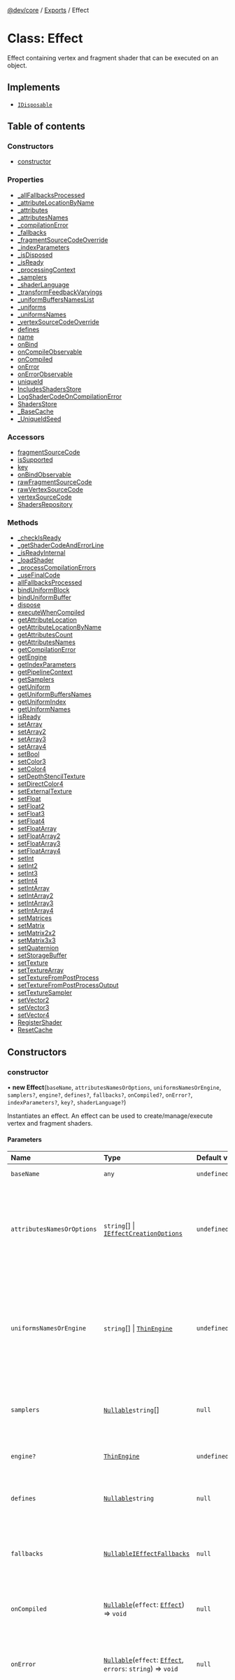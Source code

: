 [@dev/core](../README.md) / [Exports](../modules.md) / Effect

# Class: Effect

Effect containing vertex and fragment shader that can be executed on an object.

## Implements

- [`IDisposable`](../interfaces/IDisposable.md)

## Table of contents

### Constructors

- [constructor](Effect.md#constructor)

### Properties

- [\_allFallbacksProcessed](Effect.md#_allfallbacksprocessed)
- [\_attributeLocationByName](Effect.md#_attributelocationbyname)
- [\_attributes](Effect.md#_attributes)
- [\_attributesNames](Effect.md#_attributesnames)
- [\_compilationError](Effect.md#_compilationerror)
- [\_fallbacks](Effect.md#_fallbacks)
- [\_fragmentSourceCodeOverride](Effect.md#_fragmentsourcecodeoverride)
- [\_indexParameters](Effect.md#_indexparameters)
- [\_isDisposed](Effect.md#_isdisposed)
- [\_isReady](Effect.md#_isready)
- [\_processingContext](Effect.md#_processingcontext)
- [\_samplers](Effect.md#_samplers)
- [\_shaderLanguage](Effect.md#_shaderlanguage)
- [\_transformFeedbackVaryings](Effect.md#_transformfeedbackvaryings)
- [\_uniformBuffersNamesList](Effect.md#_uniformbuffersnameslist)
- [\_uniforms](Effect.md#_uniforms)
- [\_uniformsNames](Effect.md#_uniformsnames)
- [\_vertexSourceCodeOverride](Effect.md#_vertexsourcecodeoverride)
- [defines](Effect.md#defines)
- [name](Effect.md#name)
- [onBind](Effect.md#onbind)
- [onCompileObservable](Effect.md#oncompileobservable)
- [onCompiled](Effect.md#oncompiled)
- [onError](Effect.md#onerror)
- [onErrorObservable](Effect.md#onerrorobservable)
- [uniqueId](Effect.md#uniqueid)
- [IncludesShadersStore](Effect.md#includesshadersstore)
- [LogShaderCodeOnCompilationError](Effect.md#logshadercodeoncompilationerror)
- [ShadersStore](Effect.md#shadersstore)
- [\_BaseCache](Effect.md#_basecache)
- [\_UniqueIdSeed](Effect.md#_uniqueidseed)

### Accessors

- [fragmentSourceCode](Effect.md#fragmentsourcecode)
- [isSupported](Effect.md#issupported)
- [key](Effect.md#key)
- [onBindObservable](Effect.md#onbindobservable)
- [rawFragmentSourceCode](Effect.md#rawfragmentsourcecode)
- [rawVertexSourceCode](Effect.md#rawvertexsourcecode)
- [vertexSourceCode](Effect.md#vertexsourcecode)
- [ShadersRepository](Effect.md#shadersrepository)

### Methods

- [\_checkIsReady](Effect.md#_checkisready)
- [\_getShaderCodeAndErrorLine](Effect.md#_getshadercodeanderrorline)
- [\_isReadyInternal](Effect.md#_isreadyinternal)
- [\_loadShader](Effect.md#_loadshader)
- [\_processCompilationErrors](Effect.md#_processcompilationerrors)
- [\_useFinalCode](Effect.md#_usefinalcode)
- [allFallbacksProcessed](Effect.md#allfallbacksprocessed)
- [bindUniformBlock](Effect.md#binduniformblock)
- [bindUniformBuffer](Effect.md#binduniformbuffer)
- [dispose](Effect.md#dispose)
- [executeWhenCompiled](Effect.md#executewhencompiled)
- [getAttributeLocation](Effect.md#getattributelocation)
- [getAttributeLocationByName](Effect.md#getattributelocationbyname)
- [getAttributesCount](Effect.md#getattributescount)
- [getAttributesNames](Effect.md#getattributesnames)
- [getCompilationError](Effect.md#getcompilationerror)
- [getEngine](Effect.md#getengine)
- [getIndexParameters](Effect.md#getindexparameters)
- [getPipelineContext](Effect.md#getpipelinecontext)
- [getSamplers](Effect.md#getsamplers)
- [getUniform](Effect.md#getuniform)
- [getUniformBuffersNames](Effect.md#getuniformbuffersnames)
- [getUniformIndex](Effect.md#getuniformindex)
- [getUniformNames](Effect.md#getuniformnames)
- [isReady](Effect.md#isready)
- [setArray](Effect.md#setarray)
- [setArray2](Effect.md#setarray2)
- [setArray3](Effect.md#setarray3)
- [setArray4](Effect.md#setarray4)
- [setBool](Effect.md#setbool)
- [setColor3](Effect.md#setcolor3)
- [setColor4](Effect.md#setcolor4)
- [setDepthStencilTexture](Effect.md#setdepthstenciltexture)
- [setDirectColor4](Effect.md#setdirectcolor4)
- [setExternalTexture](Effect.md#setexternaltexture)
- [setFloat](Effect.md#setfloat)
- [setFloat2](Effect.md#setfloat2)
- [setFloat3](Effect.md#setfloat3)
- [setFloat4](Effect.md#setfloat4)
- [setFloatArray](Effect.md#setfloatarray)
- [setFloatArray2](Effect.md#setfloatarray2)
- [setFloatArray3](Effect.md#setfloatarray3)
- [setFloatArray4](Effect.md#setfloatarray4)
- [setInt](Effect.md#setint)
- [setInt2](Effect.md#setint2)
- [setInt3](Effect.md#setint3)
- [setInt4](Effect.md#setint4)
- [setIntArray](Effect.md#setintarray)
- [setIntArray2](Effect.md#setintarray2)
- [setIntArray3](Effect.md#setintarray3)
- [setIntArray4](Effect.md#setintarray4)
- [setMatrices](Effect.md#setmatrices)
- [setMatrix](Effect.md#setmatrix)
- [setMatrix2x2](Effect.md#setmatrix2x2)
- [setMatrix3x3](Effect.md#setmatrix3x3)
- [setQuaternion](Effect.md#setquaternion)
- [setStorageBuffer](Effect.md#setstoragebuffer)
- [setTexture](Effect.md#settexture)
- [setTextureArray](Effect.md#settexturearray)
- [setTextureFromPostProcess](Effect.md#settexturefrompostprocess)
- [setTextureFromPostProcessOutput](Effect.md#settexturefrompostprocessoutput)
- [setTextureSampler](Effect.md#settexturesampler)
- [setVector2](Effect.md#setvector2)
- [setVector3](Effect.md#setvector3)
- [setVector4](Effect.md#setvector4)
- [RegisterShader](Effect.md#registershader)
- [ResetCache](Effect.md#resetcache)

## Constructors

### constructor

• **new Effect**(`baseName`, `attributesNamesOrOptions`, `uniformsNamesOrEngine`, `samplers?`, `engine?`, `defines?`, `fallbacks?`, `onCompiled?`, `onError?`, `indexParameters?`, `key?`, `shaderLanguage?`)

Instantiates an effect.
An effect can be used to create/manage/execute vertex and fragment shaders.

#### Parameters

| Name | Type | Default value | Description |
| :------ | :------ | :------ | :------ |
| `baseName` | `any` | `undefined` | Name of the effect. |
| `attributesNamesOrOptions` | `string`[] \| [`IEffectCreationOptions`](../interfaces/IEffectCreationOptions.md) | `undefined` | List of attribute names that will be passed to the shader or set of all options to create the effect. |
| `uniformsNamesOrEngine` | `string`[] \| [`ThinEngine`](ThinEngine.md) | `undefined` | List of uniform variable names that will be passed to the shader or the engine that will be used to render effect. |
| `samplers` | [`Nullable`](../modules.md#nullable)`string`[] | `null` | List of sampler variables that will be passed to the shader. |
| `engine?` | [`ThinEngine`](ThinEngine.md) | `undefined` | Engine to be used to render the effect |
| `defines` | [`Nullable`](../modules.md#nullable)`string` | `null` | Define statements to be added to the shader. |
| `fallbacks` | [`Nullable`](../modules.md#nullable)[`IEffectFallbacks`](../interfaces/IEffectFallbacks.md) | `null` | Possible fallbacks for this effect to improve performance when needed. |
| `onCompiled` | [`Nullable`](../modules.md#nullable)(`effect`: [`Effect`](Effect.md)) => `void` | `null` | Callback that will be called when the shader is compiled. |
| `onError` | [`Nullable`](../modules.md#nullable)(`effect`: [`Effect`](Effect.md), `errors`: `string`) => `void` | `null` | Callback that will be called if an error occurs during shader compilation. |
| `indexParameters?` | `any` | `undefined` | Parameters to be used with Babylons include syntax to iterate over an array (eg. {lights: 10}) |
| `key` | `string` | `""` | Effect Key identifying uniquely compiled shader variants |
| `shaderLanguage` | [`ShaderLanguage`](../enums/ShaderLanguage.md) | `ShaderLanguage.GLSL` | the language the shader is written in (default: GLSL) |

#### Defined in

packages/dev/core/src/Materials/effect.ts:235

## Properties

### \_allFallbacksProcessed

• `Private` **\_allFallbacksProcessed**: `boolean` = `false`

#### Defined in

packages/dev/core/src/Materials/effect.ts:185

___

### \_attributeLocationByName

• `Private` **\_attributeLocationByName**: `Object`

#### Index signature

▪ [name: `string`]: `number`

#### Defined in

packages/dev/core/src/Materials/effect.ts:188

___

### \_attributes

• `Private` **\_attributes**: `number`[]

#### Defined in

packages/dev/core/src/Materials/effect.ts:187

___

### \_attributesNames

• `Private` **\_attributesNames**: `string`[]

#### Defined in

packages/dev/core/src/Materials/effect.ts:186

___

### \_compilationError

• `Private` **\_compilationError**: `string` = `""`

#### Defined in

packages/dev/core/src/Materials/effect.ts:184

___

### \_fallbacks

• `Private` **\_fallbacks**: [`Nullable`](../modules.md#nullable)[`IEffectFallbacks`](../interfaces/IEffectFallbacks.md) = `null`

#### Defined in

packages/dev/core/src/Materials/effect.ts:196

___

### \_fragmentSourceCodeOverride

• `Private` **\_fragmentSourceCodeOverride**: `string` = `""`

#### Defined in

packages/dev/core/src/Materials/effect.ts:198

___

### \_indexParameters

• `Private` **\_indexParameters**: `any`

#### Defined in

packages/dev/core/src/Materials/effect.ts:195

___

### \_isDisposed

• `Private` **\_isDisposed**: `boolean` = `false`

#### Defined in

packages/dev/core/src/Materials/effect.ts:155

___

### \_isReady

• `Private` **\_isReady**: `boolean` = `false`

#### Defined in

packages/dev/core/src/Materials/effect.ts:183

___

### \_processingContext

• `Private` **\_processingContext**: [`Nullable`](../modules.md#nullable)`ShaderProcessingContext`

#### Defined in

packages/dev/core/src/Materials/effect.ts:217

___

### \_samplers

• `Private` **\_samplers**: `Object` = `{}`

#### Index signature

▪ [key: `string`]: `number`

#### Defined in

packages/dev/core/src/Materials/effect.ts:182

___

### \_shaderLanguage

• `Private` **\_shaderLanguage**: [`ShaderLanguage`](../enums/ShaderLanguage.md)

#### Defined in

packages/dev/core/src/Materials/effect.ts:200

___

### \_transformFeedbackVaryings

• `Private` **\_transformFeedbackVaryings**: [`Nullable`](../modules.md#nullable)`string`[] = `null`

#### Defined in

packages/dev/core/src/Materials/effect.ts:199

___

### \_uniformBuffersNamesList

• `Private` **\_uniformBuffersNamesList**: `string`[]

#### Defined in

packages/dev/core/src/Materials/effect.ts:180

___

### \_uniforms

• `Private` **\_uniforms**: `Object` = `{}`

#### Index signature

▪ [key: `string`]: [`Nullable`](../modules.md#nullable)`WebGLUniformLocation`

#### Defined in

packages/dev/core/src/Materials/effect.ts:189

___

### \_uniformsNames

• `Private` **\_uniformsNames**: `string`[]

#### Defined in

packages/dev/core/src/Materials/effect.ts:181

___

### \_vertexSourceCodeOverride

• `Private` **\_vertexSourceCodeOverride**: `string` = `""`

#### Defined in

packages/dev/core/src/Materials/effect.ts:197

___

### defines

• **defines**: `string` = `""`

String container all the define statements that should be set on the shader.

#### Defined in

packages/dev/core/src/Materials/effect.ts:113

___

### name

• **name**: `any` = `null`

Name of the effect.

#### Defined in

packages/dev/core/src/Materials/effect.ts:109

___

### onBind

• **onBind**: [`Nullable`](../modules.md#nullable)(`effect`: [`Effect`](Effect.md)) => `void` = `null`

Callback that will be called when effect is bound.

#### Defined in

packages/dev/core/src/Materials/effect.ts:125

___

### onCompileObservable

• **onCompileObservable**: [`Observable`](Observable.md)[`Effect`](Effect.md)

Observable that will be called when the shader is compiled.
It is recommended to use executeWhenCompile() or to make sure that scene.isReady() is called to get this observable raised.

#### Defined in

packages/dev/core/src/Materials/effect.ts:134

___

### onCompiled

• **onCompiled**: [`Nullable`](../modules.md#nullable)(`effect`: [`Effect`](Effect.md)) => `void` = `null`

Callback that will be called when the shader is compiled.

#### Defined in

packages/dev/core/src/Materials/effect.ts:117

___

### onError

• **onError**: [`Nullable`](../modules.md#nullable)(`effect`: [`Effect`](Effect.md), `errors`: `string`) => `void` = `null`

Callback that will be called if an error occurs during shader compilation.

#### Defined in

packages/dev/core/src/Materials/effect.ts:121

___

### onErrorObservable

• **onErrorObservable**: [`Observable`](Observable.md)[`Effect`](Effect.md)

Observable that will be called if an error occurs during shader compilation.

#### Defined in

packages/dev/core/src/Materials/effect.ts:138

___

### uniqueId

• **uniqueId**: `number` = `0`

Unique ID of the effect.

#### Defined in

packages/dev/core/src/Materials/effect.ts:129

___

### IncludesShadersStore

▪ `Static` **IncludesShadersStore**: `Object` = `EngineShaderStore.IncludesShadersStore`

Store of each included file for a shader (The can be looked up using effect.key)

#### Index signature

▪ [key: `string`]: `string`

#### Defined in

packages/dev/core/src/Materials/effect.ts:1402

___

### LogShaderCodeOnCompilationError

▪ `Static` **LogShaderCodeOnCompilationError**: `boolean` = `true`

Enable logging of the shader code when a compilation error occurs

#### Defined in

packages/dev/core/src/Materials/effect.ts:105

___

### ShadersStore

▪ `Static` **ShadersStore**: `Object` = `EngineShaderStore.ShadersStore`

Store of each shader (The can be looked up using effect.key)

#### Index signature

▪ [key: `string`]: `string`

#### Defined in

packages/dev/core/src/Materials/effect.ts:1398

___

### \_BaseCache

▪ `Static` `Private` **\_BaseCache**: `Object` = `{}`

#### Index signature

▪ [key: `number`]: [`DataBuffer`](DataBuffer.md)

#### Defined in

packages/dev/core/src/Materials/effect.ts:216

___

### \_UniqueIdSeed

▪ `Static` `Private` **\_UniqueIdSeed**: `number` = `0`

#### Defined in

packages/dev/core/src/Materials/effect.ts:177

## Accessors

### fragmentSourceCode

• `get` **fragmentSourceCode**(): `string`

Gets the fragment shader source code of this effect

#### Returns

`string`

#### Defined in

packages/dev/core/src/Materials/effect.ts:649

___

### isSupported

• `get` **isSupported**(): `boolean`

Checks if the effect is supported. (Must be called after compilation)

#### Returns

`boolean`

#### Defined in

packages/dev/core/src/Materials/effect.ts:900

___

### key

• `get` **key**(): `string`

Unique key for this effect

#### Returns

`string`

#### Defined in

packages/dev/core/src/Materials/effect.ts:407

___

### onBindObservable

• `get` **onBindObservable**(): [`Observable`](Observable.md)[`Effect`](Effect.md)

Observable that will be called when effect is bound.

#### Returns

[`Observable`](Observable.md)[`Effect`](Effect.md)

#### Defined in

packages/dev/core/src/Materials/effect.ts:160

___

### rawFragmentSourceCode

• `get` **rawFragmentSourceCode**(): `string`

Gets the fragment shader source code before it has been processed by the preprocessor

#### Returns

`string`

#### Defined in

packages/dev/core/src/Materials/effect.ts:665

___

### rawVertexSourceCode

• `get` **rawVertexSourceCode**(): `string`

Gets the vertex shader source code before it has been processed by the preprocessor

#### Returns

`string`

#### Defined in

packages/dev/core/src/Materials/effect.ts:658

___

### vertexSourceCode

• `get` **vertexSourceCode**(): `string`

Gets the vertex shader source code of this effect

#### Returns

`string`

#### Defined in

packages/dev/core/src/Materials/effect.ts:640

___

### ShadersRepository

• `Static` `get` **ShadersRepository**(): `string`

Gets or sets the relative url used to load shaders if using the engine in non-minified mode

#### Returns

`string`

#### Defined in

packages/dev/core/src/Materials/effect.ts:96

• `Static` `set` **ShadersRepository**(`repo`): `void`

#### Parameters

| Name | Type |
| :------ | :------ |
| `repo` | `string` |

#### Returns

`void`

#### Defined in

packages/dev/core/src/Materials/effect.ts:99

## Methods

### \_checkIsReady

▸ `Private` **_checkIsReady**(`previousPipelineContext`): `void`

#### Parameters

| Name | Type |
| :------ | :------ |
| `previousPipelineContext` | [`Nullable`](../modules.md#nullable)[`IPipelineContext`](../interfaces/IPipelineContext.md) |

#### Returns

`void`

#### Defined in

packages/dev/core/src/Materials/effect.ts:570

___

### \_getShaderCodeAndErrorLine

▸ `Private` **_getShaderCodeAndErrorLine**(`code`, `error`, `isFragment`): [[`Nullable`](../modules.md#nullable)`string`, [`Nullable`](../modules.md#nullable)`string`]

#### Parameters

| Name | Type |
| :------ | :------ |
| `code` | [`Nullable`](../modules.md#nullable)`string` |
| `error` | [`Nullable`](../modules.md#nullable)`string` |
| `isFragment` | `boolean` |

#### Returns

[[`Nullable`](../modules.md#nullable)`string`, [`Nullable`](../modules.md#nullable)`string`]

#### Defined in

packages/dev/core/src/Materials/effect.ts:797

___

### \_isReadyInternal

▸ `Private` **_isReadyInternal**(): `boolean`

#### Returns

`boolean`

#### Defined in

packages/dev/core/src/Materials/effect.ts:423

___

### \_loadShader

▸ `Private` **_loadShader**(`shader`, `key`, `optionalKey`, `callback`): `void`

#### Parameters

| Name | Type |
| :------ | :------ |
| `shader` | `any` |
| `key` | `string` |
| `optionalKey` | `string` |
| `callback` | (`data`: `any`) => `void` |

#### Returns

`void`

#### Defined in

packages/dev/core/src/Materials/effect.ts:589

___

### \_processCompilationErrors

▸ `Private` **_processCompilationErrors**(`e`, `previousPipelineContext?`): `void`

#### Parameters

| Name | Type | Default value |
| :------ | :------ | :------ |
| `e` | `any` | `undefined` |
| `previousPipelineContext` | [`Nullable`](../modules.md#nullable)[`IPipelineContext`](../interfaces/IPipelineContext.md) | `null` |

#### Returns

`void`

#### Defined in

packages/dev/core/src/Materials/effect.ts:816

___

### \_useFinalCode

▸ `Private` **_useFinalCode**(`migratedVertexCode`, `migratedFragmentCode`, `baseName`): `void`

#### Parameters

| Name | Type |
| :------ | :------ |
| `migratedVertexCode` | `string` |
| `migratedFragmentCode` | `string` |
| `baseName` | `any` |

#### Returns

`void`

#### Defined in

packages/dev/core/src/Materials/effect.ts:390

___

### allFallbacksProcessed

▸ **allFallbacksProcessed**(): `boolean`

Gets a boolean indicating that all fallbacks were used during compilation

#### Returns

`boolean`

true if all fallbacks were used

#### Defined in

packages/dev/core/src/Materials/effect.ts:545

___

### bindUniformBlock

▸ **bindUniformBlock**(`blockName`, `index`): `void`

Binds block to a uniform.

#### Parameters

| Name | Type | Description |
| :------ | :------ | :------ |
| `blockName` | `string` | Name of the block to bind. |
| `index` | `number` | Index to bind. |

#### Returns

`void`

#### Defined in

packages/dev/core/src/Materials/effect.ts:995

___

### bindUniformBuffer

▸ **bindUniformBuffer**(`buffer`, `name`): `void`

Binds a buffer to a uniform.

#### Parameters

| Name | Type | Description |
| :------ | :------ | :------ |
| `buffer` | [`DataBuffer`](DataBuffer.md) | Buffer to bind. |
| `name` | `string` | Name of the uniform variable to bind to. |

#### Returns

`void`

#### Defined in

packages/dev/core/src/Materials/effect.ts:981

___

### dispose

▸ **dispose**(): `void`

Release all associated resources.

#### Returns

`void`

#### Implementation of

[IDisposable](../interfaces/IDisposable.md).[dispose](../interfaces/IDisposable.md#dispose)

#### Defined in

packages/dev/core/src/Materials/effect.ts:1369

___

### executeWhenCompiled

▸ **executeWhenCompiled**(`func`): `void`

Adds a callback to the onCompiled observable and call the callback immediately if already ready.

#### Parameters

| Name | Type | Description |
| :------ | :------ | :------ |
| `func` | (`effect`: [`Effect`](Effect.md)) => `void` | The callback to be used. |

#### Returns

`void`

#### Defined in

packages/dev/core/src/Materials/effect.ts:553

___

### getAttributeLocation

▸ **getAttributeLocation**(`index`): `number`

Returns the attribute at the given index.

#### Parameters

| Name | Type | Description |
| :------ | :------ | :------ |
| `index` | `number` | The index of the attribute. |

#### Returns

`number`

The location of the attribute.

#### Defined in

packages/dev/core/src/Materials/effect.ts:462

___

### getAttributeLocationByName

▸ **getAttributeLocationByName**(`name`): `number`

Returns the attribute based on the name of the variable.

#### Parameters

| Name | Type | Description |
| :------ | :------ | :------ |
| `name` | `string` | of the attribute to look up. |

#### Returns

`number`

the attribute location.

#### Defined in

packages/dev/core/src/Materials/effect.ts:471

___

### getAttributesCount

▸ **getAttributesCount**(): `number`

The number of attributes.

#### Returns

`number`

the number of attributes.

#### Defined in

packages/dev/core/src/Materials/effect.ts:479

___

### getAttributesNames

▸ **getAttributesNames**(): `string`[]

The set of names of attribute variables for the shader.

#### Returns

`string`[]

An array of attribute names.

#### Defined in

packages/dev/core/src/Materials/effect.ts:453

___

### getCompilationError

▸ **getCompilationError**(): `string`

The error from the last compilation.

#### Returns

`string`

the error string.

#### Defined in

packages/dev/core/src/Materials/effect.ts:537

___

### getEngine

▸ **getEngine**(): [`Engine`](Engine.md)

The engine the effect was initialized with.

#### Returns

[`Engine`](Engine.md)

the engine.

#### Defined in

packages/dev/core/src/Materials/effect.ts:437

___

### getIndexParameters

▸ **getIndexParameters**(): `any`

Returns the index parameters used to create the effect

#### Returns

`any`

The index parameters object

#### Defined in

packages/dev/core/src/Materials/effect.ts:529

___

### getPipelineContext

▸ **getPipelineContext**(): [`Nullable`](../modules.md#nullable)[`IPipelineContext`](../interfaces/IPipelineContext.md)

The pipeline context for this effect

#### Returns

[`Nullable`](../modules.md#nullable)[`IPipelineContext`](../interfaces/IPipelineContext.md)

the associated pipeline context

#### Defined in

packages/dev/core/src/Materials/effect.ts:445

___

### getSamplers

▸ **getSamplers**(): `string`[]

Returns an array of sampler variable names

#### Returns

`string`[]

The array of sampler variable names.

#### Defined in

packages/dev/core/src/Materials/effect.ts:505

___

### getUniform

▸ **getUniform**(`uniformName`): [`Nullable`](../modules.md#nullable)`WebGLUniformLocation`

Returns the attribute based on the name of the variable.

#### Parameters

| Name | Type | Description |
| :------ | :------ | :------ |
| `uniformName` | `string` | of the uniform to look up. |

#### Returns

[`Nullable`](../modules.md#nullable)`WebGLUniformLocation`

the location of the uniform.

#### Defined in

packages/dev/core/src/Materials/effect.ts:497

___

### getUniformBuffersNames

▸ **getUniformBuffersNames**(): `string`[]

Returns an array of uniform buffer variable names

#### Returns

`string`[]

The array of uniform buffer variable names.

#### Defined in

packages/dev/core/src/Materials/effect.ts:521

___

### getUniformIndex

▸ **getUniformIndex**(`uniformName`): `number`

Gets the index of a uniform variable.

#### Parameters

| Name | Type | Description |
| :------ | :------ | :------ |
| `uniformName` | `string` | of the uniform to look up. |

#### Returns

`number`

the index.

#### Defined in

packages/dev/core/src/Materials/effect.ts:488

___

### getUniformNames

▸ **getUniformNames**(): `string`[]

Returns an array of uniform variable names

#### Returns

`string`[]

The array of uniform variable names.

#### Defined in

packages/dev/core/src/Materials/effect.ts:513

___

### isReady

▸ **isReady**(): `boolean`

If the effect has been compiled and prepared.

#### Returns

`boolean`

if the effect is compiled and prepared.

#### Defined in

packages/dev/core/src/Materials/effect.ts:415

___

### setArray

▸ **setArray**(`uniformName`, `array`): [`Effect`](Effect.md)

Sets an array on a uniform variable.

#### Parameters

| Name | Type | Description |
| :------ | :------ | :------ |
| `uniformName` | `string` | Name of the variable. |
| `array` | `number`[] | array to be set. |

#### Returns

[`Effect`](Effect.md)

this effect.

#### Defined in

packages/dev/core/src/Materials/effect.ts:1143

___

### setArray2

▸ **setArray2**(`uniformName`, `array`): [`Effect`](Effect.md)

Sets an array 2 on a uniform variable. (Array is specified as single array eg. [1,2,3,4] will result in [[1,2],[3,4]] in the shader)

#### Parameters

| Name | Type | Description |
| :------ | :------ | :------ |
| `uniformName` | `string` | Name of the variable. |
| `array` | `number`[] | array to be set. |

#### Returns

[`Effect`](Effect.md)

this effect.

#### Defined in

packages/dev/core/src/Materials/effect.ts:1154

___

### setArray3

▸ **setArray3**(`uniformName`, `array`): [`Effect`](Effect.md)

Sets an array 3 on a uniform variable. (Array is specified as single array eg. [1,2,3,4,5,6] will result in [[1,2,3],[4,5,6]] in the shader)

#### Parameters

| Name | Type | Description |
| :------ | :------ | :------ |
| `uniformName` | `string` | Name of the variable. |
| `array` | `number`[] | array to be set. |

#### Returns

[`Effect`](Effect.md)

this effect.

#### Defined in

packages/dev/core/src/Materials/effect.ts:1165

___

### setArray4

▸ **setArray4**(`uniformName`, `array`): [`Effect`](Effect.md)

Sets an array 4 on a uniform variable. (Array is specified as single array eg. [1,2,3,4,5,6,7,8] will result in [[1,2,3,4],[5,6,7,8]] in the shader)

#### Parameters

| Name | Type | Description |
| :------ | :------ | :------ |
| `uniformName` | `string` | Name of the variable. |
| `array` | `number`[] | array to be set. |

#### Returns

[`Effect`](Effect.md)

this effect.

#### Defined in

packages/dev/core/src/Materials/effect.ts:1176

___

### setBool

▸ **setBool**(`uniformName`, `bool`): [`Effect`](Effect.md)

Sets a boolean on a uniform variable.

#### Parameters

| Name | Type | Description |
| :------ | :------ | :------ |
| `uniformName` | `string` | Name of the variable. |
| `bool` | `boolean` | value to be set. |

#### Returns

[`Effect`](Effect.md)

this effect.

#### Defined in

packages/dev/core/src/Materials/effect.ts:1244

___

### setColor3

▸ **setColor3**(`uniformName`, `color3`): [`Effect`](Effect.md)

Sets a Color3 on a uniform variable.

#### Parameters

| Name | Type | Description |
| :------ | :------ | :------ |
| `uniformName` | `string` | Name of the variable. |
| `color3` | `IColor3Like` | Value to be set. |

#### Returns

[`Effect`](Effect.md)

this effect.

#### Defined in

packages/dev/core/src/Materials/effect.ts:1338

___

### setColor4

▸ **setColor4**(`uniformName`, `color3`, `alpha`): [`Effect`](Effect.md)

Sets a Color4 on a uniform variable.

#### Parameters

| Name | Type | Description |
| :------ | :------ | :------ |
| `uniformName` | `string` | Name of the variable. |
| `color3` | `IColor3Like` | Value to be set. |
| `alpha` | `number` | Alpha value to be set. |

#### Returns

[`Effect`](Effect.md)

this effect.

#### Defined in

packages/dev/core/src/Materials/effect.ts:1350

___

### setDepthStencilTexture

▸ **setDepthStencilTexture**(`channel`, `texture`): `void`

Sets a depth stencil texture from a render target on the engine to be used in the shader.

#### Parameters

| Name | Type | Description |
| :------ | :------ | :------ |
| `channel` | `string` | Name of the sampler variable. |
| `texture` | [`Nullable`](../modules.md#nullable)[`RenderTargetTexture`](RenderTargetTexture.md) | Texture to set. |

#### Returns

`void`

#### Defined in

packages/dev/core/src/Materials/effect.ts:928

___

### setDirectColor4

▸ **setDirectColor4**(`uniformName`, `color4`): [`Effect`](Effect.md)

Sets a Color4 on a uniform variable

#### Parameters

| Name | Type | Description |
| :------ | :------ | :------ |
| `uniformName` | `string` | defines the name of the variable |
| `color4` | `IColor4Like` | defines the value to be set |

#### Returns

[`Effect`](Effect.md)

this effect.

#### Defined in

packages/dev/core/src/Materials/effect.ts:1361

___

### setExternalTexture

▸ **setExternalTexture**(`name`, `texture`): `void`

Sets an external texture on the engine to be used in the shader.

#### Parameters

| Name | Type | Description |
| :------ | :------ | :------ |
| `name` | `string` | Name of the external texture variable. |
| `texture` | [`Nullable`](../modules.md#nullable)[`ExternalTexture`](ExternalTexture.md) | Texture to set. |

#### Returns

`void`

#### Defined in

packages/dev/core/src/Engines/WebGPU/Extensions/engine.externalTexture.ts:14

___

### setFloat

▸ **setFloat**(`uniformName`, `value`): [`Effect`](Effect.md)

Sets a float on a uniform variable.

#### Parameters

| Name | Type | Description |
| :------ | :------ | :------ |
| `uniformName` | `string` | Name of the variable. |
| `value` | `number` | value to be set. |

#### Returns

[`Effect`](Effect.md)

this effect.

#### Defined in

packages/dev/core/src/Materials/effect.ts:1233

___

### setFloat2

▸ **setFloat2**(`uniformName`, `x`, `y`): [`Effect`](Effect.md)

Sets a float2 on a uniform variable.

#### Parameters

| Name | Type | Description |
| :------ | :------ | :------ |
| `uniformName` | `string` | Name of the variable. |
| `x` | `number` | First float in float2. |
| `y` | `number` | Second float in float2. |

#### Returns

[`Effect`](Effect.md)

this effect.

#### Defined in

packages/dev/core/src/Materials/effect.ts:1267

___

### setFloat3

▸ **setFloat3**(`uniformName`, `x`, `y`, `z`): [`Effect`](Effect.md)

Sets a float3 on a uniform variable.

#### Parameters

| Name | Type | Description |
| :------ | :------ | :------ |
| `uniformName` | `string` | Name of the variable. |
| `x` | `number` | First float in float3. |
| `y` | `number` | Second float in float3. |
| `z` | `number` | Third float in float3. |

#### Returns

[`Effect`](Effect.md)

this effect.

#### Defined in

packages/dev/core/src/Materials/effect.ts:1291

___

### setFloat4

▸ **setFloat4**(`uniformName`, `x`, `y`, `z`, `w`): [`Effect`](Effect.md)

Sets a float4 on a uniform variable.

#### Parameters

| Name | Type | Description |
| :------ | :------ | :------ |
| `uniformName` | `string` | Name of the variable. |
| `x` | `number` | First float in float4. |
| `y` | `number` | Second float in float4. |
| `z` | `number` | Third float in float4. |
| `w` | `number` | Fourth float in float4. |

#### Returns

[`Effect`](Effect.md)

this effect.

#### Defined in

packages/dev/core/src/Materials/effect.ts:1327

___

### setFloatArray

▸ **setFloatArray**(`uniformName`, `array`): [`Effect`](Effect.md)

Sets an float array on a uniform variable.

#### Parameters

| Name | Type | Description |
| :------ | :------ | :------ |
| `uniformName` | `string` | Name of the variable. |
| `array` | [`FloatArray`](../modules.md#floatarray) | array to be set. |

#### Returns

[`Effect`](Effect.md)

this effect.

#### Defined in

packages/dev/core/src/Materials/effect.ts:1099

___

### setFloatArray2

▸ **setFloatArray2**(`uniformName`, `array`): [`Effect`](Effect.md)

Sets an float array 2 on a uniform variable. (Array is specified as single array eg. [1,2,3,4] will result in [[1,2],[3,4]] in the shader)

#### Parameters

| Name | Type | Description |
| :------ | :------ | :------ |
| `uniformName` | `string` | Name of the variable. |
| `array` | [`FloatArray`](../modules.md#floatarray) | array to be set. |

#### Returns

[`Effect`](Effect.md)

this effect.

#### Defined in

packages/dev/core/src/Materials/effect.ts:1110

___

### setFloatArray3

▸ **setFloatArray3**(`uniformName`, `array`): [`Effect`](Effect.md)

Sets an float array 3 on a uniform variable. (Array is specified as single array eg. [1,2,3,4,5,6] will result in [[1,2,3],[4,5,6]] in the shader)

#### Parameters

| Name | Type | Description |
| :------ | :------ | :------ |
| `uniformName` | `string` | Name of the variable. |
| `array` | [`FloatArray`](../modules.md#floatarray) | array to be set. |

#### Returns

[`Effect`](Effect.md)

this effect.

#### Defined in

packages/dev/core/src/Materials/effect.ts:1121

___

### setFloatArray4

▸ **setFloatArray4**(`uniformName`, `array`): [`Effect`](Effect.md)

Sets an float array 4 on a uniform variable. (Array is specified as single array eg. [1,2,3,4,5,6,7,8] will result in [[1,2,3,4],[5,6,7,8]] in the shader)

#### Parameters

| Name | Type | Description |
| :------ | :------ | :------ |
| `uniformName` | `string` | Name of the variable. |
| `array` | [`FloatArray`](../modules.md#floatarray) | array to be set. |

#### Returns

[`Effect`](Effect.md)

this effect.

#### Defined in

packages/dev/core/src/Materials/effect.ts:1132

___

### setInt

▸ **setInt**(`uniformName`, `value`): [`Effect`](Effect.md)

Sets an integer value on a uniform variable.

#### Parameters

| Name | Type | Description |
| :------ | :------ | :------ |
| `uniformName` | `string` | Name of the variable. |
| `value` | `number` | Value to be set. |

#### Returns

[`Effect`](Effect.md)

this effect.

#### Defined in

packages/dev/core/src/Materials/effect.ts:1005

___

### setInt2

▸ **setInt2**(`uniformName`, `x`, `y`): [`Effect`](Effect.md)

Sets an int2 value on a uniform variable.

#### Parameters

| Name | Type | Description |
| :------ | :------ | :------ |
| `uniformName` | `string` | Name of the variable. |
| `x` | `number` | First int in int2. |
| `y` | `number` | Second int in int2. |

#### Returns

[`Effect`](Effect.md)

this effect.

#### Defined in

packages/dev/core/src/Materials/effect.ts:1017

___

### setInt3

▸ **setInt3**(`uniformName`, `x`, `y`, `z`): [`Effect`](Effect.md)

Sets an int3 value on a uniform variable.

#### Parameters

| Name | Type | Description |
| :------ | :------ | :------ |
| `uniformName` | `string` | Name of the variable. |
| `x` | `number` | First int in int3. |
| `y` | `number` | Second int in int3. |
| `z` | `number` | Third int in int3. |

#### Returns

[`Effect`](Effect.md)

this effect.

#### Defined in

packages/dev/core/src/Materials/effect.ts:1030

___

### setInt4

▸ **setInt4**(`uniformName`, `x`, `y`, `z`, `w`): [`Effect`](Effect.md)

Sets an int4 value on a uniform variable.

#### Parameters

| Name | Type | Description |
| :------ | :------ | :------ |
| `uniformName` | `string` | Name of the variable. |
| `x` | `number` | First int in int4. |
| `y` | `number` | Second int in int4. |
| `z` | `number` | Third int in int4. |
| `w` | `number` | Fourth int in int4. |

#### Returns

[`Effect`](Effect.md)

this effect.

#### Defined in

packages/dev/core/src/Materials/effect.ts:1044

___

### setIntArray

▸ **setIntArray**(`uniformName`, `array`): [`Effect`](Effect.md)

Sets an int array on a uniform variable.

#### Parameters

| Name | Type | Description |
| :------ | :------ | :------ |
| `uniformName` | `string` | Name of the variable. |
| `array` | `Int32Array` | array to be set. |

#### Returns

[`Effect`](Effect.md)

this effect.

#### Defined in

packages/dev/core/src/Materials/effect.ts:1055

___

### setIntArray2

▸ **setIntArray2**(`uniformName`, `array`): [`Effect`](Effect.md)

Sets an int array 2 on a uniform variable. (Array is specified as single array eg. [1,2,3,4] will result in [[1,2],[3,4]] in the shader)

#### Parameters

| Name | Type | Description |
| :------ | :------ | :------ |
| `uniformName` | `string` | Name of the variable. |
| `array` | `Int32Array` | array to be set. |

#### Returns

[`Effect`](Effect.md)

this effect.

#### Defined in

packages/dev/core/src/Materials/effect.ts:1066

___

### setIntArray3

▸ **setIntArray3**(`uniformName`, `array`): [`Effect`](Effect.md)

Sets an int array 3 on a uniform variable. (Array is specified as single array eg. [1,2,3,4,5,6] will result in [[1,2,3],[4,5,6]] in the shader)

#### Parameters

| Name | Type | Description |
| :------ | :------ | :------ |
| `uniformName` | `string` | Name of the variable. |
| `array` | `Int32Array` | array to be set. |

#### Returns

[`Effect`](Effect.md)

this effect.

#### Defined in

packages/dev/core/src/Materials/effect.ts:1077

___

### setIntArray4

▸ **setIntArray4**(`uniformName`, `array`): [`Effect`](Effect.md)

Sets an int array 4 on a uniform variable. (Array is specified as single array eg. [1,2,3,4,5,6,7,8] will result in [[1,2,3,4],[5,6,7,8]] in the shader)

#### Parameters

| Name | Type | Description |
| :------ | :------ | :------ |
| `uniformName` | `string` | Name of the variable. |
| `array` | `Int32Array` | array to be set. |

#### Returns

[`Effect`](Effect.md)

this effect.

#### Defined in

packages/dev/core/src/Materials/effect.ts:1088

___

### setMatrices

▸ **setMatrices**(`uniformName`, `matrices`): [`Effect`](Effect.md)

Sets matrices on a uniform variable.

#### Parameters

| Name | Type | Description |
| :------ | :------ | :------ |
| `uniformName` | `string` | Name of the variable. |
| `matrices` | `number`[] \| `Float32Array` | matrices to be set. |

#### Returns

[`Effect`](Effect.md)

this effect.

#### Defined in

packages/dev/core/src/Materials/effect.ts:1187

___

### setMatrix

▸ **setMatrix**(`uniformName`, `matrix`): [`Effect`](Effect.md)

Sets matrix on a uniform variable.

#### Parameters

| Name | Type | Description |
| :------ | :------ | :------ |
| `uniformName` | `string` | Name of the variable. |
| `matrix` | `IMatrixLike` | matrix to be set. |

#### Returns

[`Effect`](Effect.md)

this effect.

#### Defined in

packages/dev/core/src/Materials/effect.ts:1198

___

### setMatrix2x2

▸ **setMatrix2x2**(`uniformName`, `matrix`): [`Effect`](Effect.md)

Sets a 2x2 matrix on a uniform variable. (Specified as [1,2,3,4] will result in [1,2][3,4] matrix)

#### Parameters

| Name | Type | Description |
| :------ | :------ | :------ |
| `uniformName` | `string` | Name of the variable. |
| `matrix` | `number`[] \| `Float32Array` | matrix to be set. |

#### Returns

[`Effect`](Effect.md)

this effect.

#### Defined in

packages/dev/core/src/Materials/effect.ts:1221

___

### setMatrix3x3

▸ **setMatrix3x3**(`uniformName`, `matrix`): [`Effect`](Effect.md)

Sets a 3x3 matrix on a uniform variable. (Specified as [1,2,3,4,5,6,7,8,9] will result in [1,2,3][4,5,6][7,8,9] matrix)

#### Parameters

| Name | Type | Description |
| :------ | :------ | :------ |
| `uniformName` | `string` | Name of the variable. |
| `matrix` | `number`[] \| `Float32Array` | matrix to be set. |

#### Returns

[`Effect`](Effect.md)

this effect.

#### Defined in

packages/dev/core/src/Materials/effect.ts:1209

___

### setQuaternion

▸ **setQuaternion**(`uniformName`, `quaternion`): [`Effect`](Effect.md)

Sets a Quaternion on a uniform variable.

#### Parameters

| Name | Type | Description |
| :------ | :------ | :------ |
| `uniformName` | `string` | Name of the variable. |
| `quaternion` | `IQuaternionLike` | Value to be set. |

#### Returns

[`Effect`](Effect.md)

this effect.

#### Defined in

packages/dev/core/src/Materials/effect.ts:1313

___

### setStorageBuffer

▸ **setStorageBuffer**(`name`, `buffer`): `void`

Sets a storage buffer on the engine to be used in the shader.

#### Parameters

| Name | Type | Description |
| :------ | :------ | :------ |
| `name` | `string` | Name of the storage buffer variable. |
| `buffer` | [`Nullable`](../modules.md#nullable)[`StorageBuffer`](StorageBuffer.md) | Storage buffer to set. |

#### Returns

`void`

#### Defined in

packages/dev/core/src/Engines/WebGPU/Extensions/engine.storageBuffer.ts:18

___

### setTexture

▸ **setTexture**(`channel`, `texture`): `void`

Sets a texture on the engine to be used in the shader.

#### Parameters

| Name | Type | Description |
| :------ | :------ | :------ |
| `channel` | `string` | Name of the sampler variable. |
| `texture` | [`Nullable`](../modules.md#nullable)[`ThinTexture`](ThinTexture.md) | Texture to set. |

#### Returns

`void`

#### Defined in

packages/dev/core/src/Materials/effect.ts:919

___

### setTextureArray

▸ **setTextureArray**(`channel`, `textures`): `void`

Sets an array of textures on the engine to be used in the shader.

#### Parameters

| Name | Type | Description |
| :------ | :------ | :------ |
| `channel` | `string` | Name of the variable. |
| `textures` | [`ThinTexture`](ThinTexture.md)[] | Textures to set. |

#### Returns

`void`

#### Defined in

packages/dev/core/src/Materials/effect.ts:937

___

### setTextureFromPostProcess

▸ **setTextureFromPostProcess**(`channel`, `postProcess`): `void`

Sets a texture to be the input of the specified post process. (To use the output, pass in the next post process in the pipeline)

#### Parameters

| Name | Type | Description |
| :------ | :------ | :------ |
| `channel` | `string` | Name of the sampler variable. |
| `postProcess` | [`Nullable`](../modules.md#nullable)[`PostProcess`](PostProcess.md) | Post process to get the input texture from. |

#### Returns

`void`

#### Defined in

packages/dev/core/src/Materials/effect.ts:962

___

### setTextureFromPostProcessOutput

▸ **setTextureFromPostProcessOutput**(`channel`, `postProcess`): `void`

(Warning! setTextureFromPostProcessOutput may be desired instead)
Sets the input texture of the passed in post process to be input of this effect. (To use the output of the passed in post process use setTextureFromPostProcessOutput)

#### Parameters

| Name | Type | Description |
| :------ | :------ | :------ |
| `channel` | `string` | Name of the sampler variable. |
| `postProcess` | [`Nullable`](../modules.md#nullable)[`PostProcess`](PostProcess.md) | Post process to get the output texture from. |

#### Returns

`void`

#### Defined in

packages/dev/core/src/Materials/effect.ts:972

___

### setTextureSampler

▸ **setTextureSampler**(`name`, `sampler`): `void`

Sets a sampler on the engine to be used in the shader.

#### Parameters

| Name | Type | Description |
| :------ | :------ | :------ |
| `name` | `string` | Name of the sampler variable. |
| `sampler` | [`Nullable`](../modules.md#nullable)[`TextureSampler`](TextureSampler.md) | Sampler to set. |

#### Returns

`void`

#### Defined in

packages/dev/core/src/Engines/WebGPU/Extensions/engine.textureSampler.ts:14

___

### setVector2

▸ **setVector2**(`uniformName`, `vector2`): [`Effect`](Effect.md)

Sets a Vector2 on a uniform variable.

#### Parameters

| Name | Type | Description |
| :------ | :------ | :------ |
| `uniformName` | `string` | Name of the variable. |
| `vector2` | `IVector2Like` | vector2 to be set. |

#### Returns

[`Effect`](Effect.md)

this effect.

#### Defined in

packages/dev/core/src/Materials/effect.ts:1255

___

### setVector3

▸ **setVector3**(`uniformName`, `vector3`): [`Effect`](Effect.md)

Sets a Vector3 on a uniform variable.

#### Parameters

| Name | Type | Description |
| :------ | :------ | :------ |
| `uniformName` | `string` | Name of the variable. |
| `vector3` | `IVector3Like` | Value to be set. |

#### Returns

[`Effect`](Effect.md)

this effect.

#### Defined in

packages/dev/core/src/Materials/effect.ts:1278

___

### setVector4

▸ **setVector4**(`uniformName`, `vector4`): [`Effect`](Effect.md)

Sets a Vector4 on a uniform variable.

#### Parameters

| Name | Type | Description |
| :------ | :------ | :------ |
| `uniformName` | `string` | Name of the variable. |
| `vector4` | `IVector4Like` | Value to be set. |

#### Returns

[`Effect`](Effect.md)

this effect.

#### Defined in

packages/dev/core/src/Materials/effect.ts:1302

___

### RegisterShader

▸ `Static` **RegisterShader**(`name`, `pixelShader?`, `vertexShader?`, `shaderLanguage?`): `void`

This function will add a new shader to the shader store

#### Parameters

| Name | Type | Default value | Description |
| :------ | :------ | :------ | :------ |
| `name` | `string` | `undefined` | the name of the shader |
| `pixelShader?` | `string` | `undefined` | optional pixel shader content |
| `vertexShader?` | `string` | `undefined` | optional vertex shader content |
| `shaderLanguage` | [`ShaderLanguage`](../enums/ShaderLanguage.md) | `ShaderLanguage.GLSL` | the language the shader is written in (default: GLSL) |

#### Returns

`void`

#### Defined in

packages/dev/core/src/Materials/effect.ts:1385

___

### ResetCache

▸ `Static` **ResetCache**(): `void`

Resets the cache of effects.

#### Returns

`void`

#### Defined in

packages/dev/core/src/Materials/effect.ts:1407
